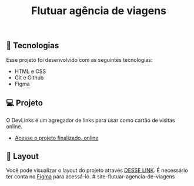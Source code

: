 <h1 align="center"> Flutuar agência de viagens </h1>
<br>

## 🚀 Tecnologias

Esse projeto foi desenvolvido com as seguintes tecnologias:

- HTML e CSS
- Git e Github
- Figma

## 💻 Projeto

O DevLinks é um agregador de links para usar como cartão de visitas online.

- [Acesse o projeto finalizado, online](https://guipardindev.github.io/site-flutuar-agencia-de-viagens/)

## 🔖 Layout

Você pode visualizar o layout do projeto através [DESSE LINK]( https://www.figma.com/file/bKgYKxW4YkhLqWHBmaGLzr/Projeto01-Extra-Copy?fuid=1325863818905926832). É necessário ter conta no [Figma](https://figma.com) para acessá-lo. # site-flutuar-agencia-de-viagens

